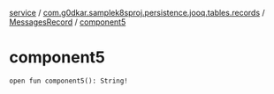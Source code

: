 [service](../../index.md) / [com.g0dkar.samplek8sproj.persistence.jooq.tables.records](../index.md) / [MessagesRecord](index.md) / [component5](./component5.md)

# component5

`open fun component5(): String!`
